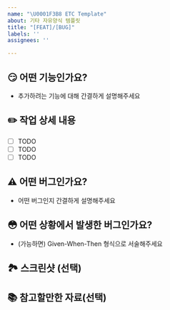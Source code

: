 ```yaml
---
name: "\U0001F3B8 ETC Template"
about: 기타 자유양식 템플릿
title: "[FEAT]/[BUG]"
labels: ''
assignees: ''

---
```


## 😏 어떤 기능인가요?

- 추가하려는 기능에 대해 간결하게 설명해주세요

## ✏️ 작업 상세 내용

- [ ] TODO
- [ ] TODO
- [ ] TODO

## ⚠️ 어떤 버그인가요?

- 어떤 버그인지 간결하게 설명해주세요

## 😳 어떤 상황에서 발생한 버그인가요?

- (가능하면) Given-When-Then 형식으로 서술해주세요

## 🏞 스크린샷 (선택)

## 📚 참고할만한 자료(선택)
